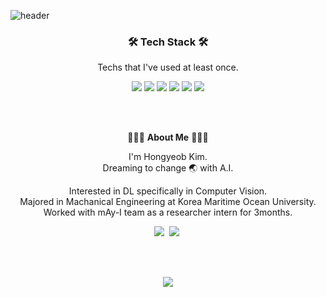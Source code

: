 ![header](https://capsule-render.vercel.app/api?type=wave&color=auto&height=300&section=header&text=HONGYEOB%20KIM&fontSize=60)


<h3 align='center'>🛠 Tech Stack 🛠</h3>

<p align='center' font-weight='bold'> Techs that I've used at least once.</p>
<p align='center'>
<img src="https://img.shields.io/badge/Python-3766AB?style=flat&logo=Python&logoColor=white"> 
<img src="https://img.shields.io/badge/Docker-148CFF?style=flat&logo=Docker&logoColor=white"> 
<img src="https://img.shields.io/badge/Pytorch-FF3232?style=flat&logo=Pytorch&logoColor=white"> 
<img src="https://img.shields.io/badge/Tensorflow-FF8C0A?style=flat&logo=Tensorflow&logoColor=white"> 
<img src="https://img.shields.io/badge/Numpy-1E8449?style=flat&logo=Numpy&logoColor=white">
<img src="https://img.shields.io/badge/MySQL-FFD228?style=flat&logo=MySQL&logoColor=white">
</p>
<br></br>

<p align='center'> 👨🏻‍💻 <strong>About Me</strong> 👨🏻‍💻 </p>
<p align='center'> I'm Hongyeob Kim. 
<br> Dreaming to change 🌏 with A.I. 
</p>

<p align='center'>
Interested in DL specifically in Computer Vision.
<br> Majored in Machanical Engineering at Korea Maritime Ocean University.
<br> Worked with mAy-I team as a researcher intern for 3months.
</p>

<p align='center'> 
    <a href="mailto:mai.hong0924@gmail.com"><img src="https://img.shields.io/badge/Mail-FF5050?style=flat&logo=Gmail&logoColor=white&link=""/></a>&nbsp
    <a href="maihon.oopy.io"><img src="https://img.shields.io/badge/Blog-000000?style=flat&logo=Notion&logoColor=white"/></a>&nbsp
</p>
<br></br>


<p align='center'>
<img src="https://github-readme-stats.vercel.app/api?username=MaiHon">
</p>
